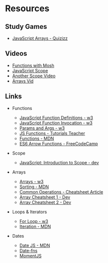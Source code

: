 # Resources

## Study Games

- [JavaScript Arrays - Quizizz](https://quizizz.com/admin/quiz/62e96b1b736b19001d90c7ae?source=quiz_page)

## Videos

- [Functions with Mosh](https://www.youtube.com/watch?v=N8ap4k_1QEQ)
- [JavaScript Scope](https://www.youtube.com/watch?v=hTU1OSbnov8)
- [Another Scope Video](https://m.youtube.com/watch?v=SBjf9-WpLac)
- [Arrays Vid](https://www.youtube.com/watch?v=HgJV0dpmqZE)

## Links

- Functions
  - [JavaScript Function Definitions - w3](https://www.w3schools.com/js/js_function_definition.asp)
  - [JavaScript Function Invocation - w3](https://www.w3schools.com/js/js_function_invocation.asp#:~:text=Invoking%20a%20JavaScript%20Function,of%20%22invoke%20a%20function%22.)
  - [Params and Args - w3](https://www.w3schools.com/js/js_function_parameters.asp)
  - [JS Functions - Tutorials Teacher](https://www.tutorialsteacher.com/javascript/javascript-function)
  - [Functions - MDN](https://developer.mozilla.org/en-US/docs/Web/JavaScript/Guide/Functions#Function_Scope)
  - [ES6 Arrow Functions - FreeCodeCamp](https://www.freecodecamp.org/news/when-and-why-you-should-use-es6-arrow-functions-and-when-you-shouldnt-3d851d7f0b26/)

- Scope
  - [JavaScript: Introduction to Scope - dev](https://dev.to/sandy8111112004/javascript-introduction-to-scope-function-scope-block-scope-d11)

- Arrays
  - [Arrays - w3](http://www-db.deis.unibo.it/courses/TW/DOCS/w3schools/js/js_array_methods.asp.html)
  - [Sorting - MDN](https://developer.mozilla.org/en-US/docs/Web/JavaScript/Reference/Global_Objects/Array/sort)
  - [Common Operations - Cheatsheet Article](https://dmitripavlutin.com/operations-on-arrays-javascript/)
  - [Array Cheatsheet 1 - Dev](https://dev.to/vincenius/javascript-array-functions-cheatsheet-1c15)
  - [Array Cheatsheet 2 - Dev](https://dev.to/atila/array-cheatsheet-4me0)

- Loops & Iterators
  - [For Loop - w3](https://www.w3schools.com/js/js_loop_for.asp)
  - [Iteration - MDN](https://developer.mozilla.org/en-US/docs/Web/JavaScript/Guide/Loops_and_iteration)

- Dates
  - [Date JS - MDN](https://developer.mozilla.org/en-US/docs/Web/JavaScript/Reference/Global_Objects/Date)
  - [Date-fns](https://date-fns.org/)
  - [MomentJS](https://momentjs.com/docs/#/parsing/)
